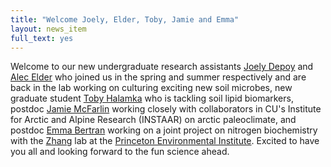 ```yaml
---
title: "Welcome Joely, Elder, Toby, Jamie and Emma"
layout: news_item
full_text: yes
---
```


Welcome to our new undergraduate research assistants [Joely Depoy](/people/jdepoy) and [Alec Elder](/people/aelder) who joined us in the spring and summer respectively and are back in the lab working on culturing exciting new soil microbes, new graduate student [Toby Halamka](/people/thalamka) who is tackling soil lipid biomarkers, postdoc [Jamie McFarlin](/people/jmcfarlin) working closely with collaborators in CU's Institute for Arctic and Alpine Research (INSTAAR) on arctic paleoclimate, and postdoc [Emma Bertran](/people/ebertran) working on a joint project on nitrogen biochemistry with the [Zhang](http://scholar.princeton.edu/xinningz/home) lab at the [Princeton Environmental Institute](https://environment.princeton.edu/). Excited to have you all and looking forward to the fun science ahead.
